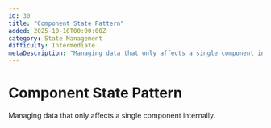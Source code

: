 ```yaml
---
id: 30
title: "Component State Pattern"
added: 2025-10-10T00:00:00Z
category: State Management
difficulty: Intermediate
metaDescription: "Managing data that only affects a single component internally."
---
```


# Component State Pattern

Managing data that only affects a single component internally.
